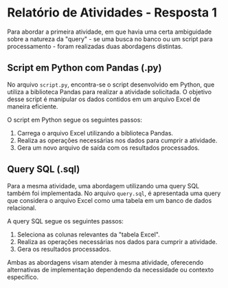 # Relatório de Atividades - Resposta 1

Para abordar a primeira atividade, em que havia uma certa ambiguidade sobre a natureza da "query" - se uma busca no banco ou um script para processamento - foram realizadas duas abordagens distintas. 

## Script em Python com Pandas (.py)

No arquivo `script.py`, encontra-se o script desenvolvido em Python, que utiliza a biblioteca Pandas para realizar a atividade solicitada. O objetivo desse script é manipular os dados contidos em um arquivo Excel de maneira eficiente.

O script em Python segue os seguintes passos:
1. Carrega o arquivo Excel utilizando a biblioteca Pandas.
2. Realiza as operações necessárias nos dados para cumprir a atividade.
3. Gera um novo arquivo de saída com os resultados processados.

## Query SQL (.sql)

Para a mesma atividade, uma abordagem utilizando uma query SQL também foi implementada. No arquivo `query.sql`, é apresentada uma query que considera o arquivo Excel como uma tabela em um banco de dados relacional.

A query SQL segue os seguintes passos:
1. Seleciona as colunas relevantes da "tabela Excel".
2. Realiza as operações necessárias nos dados para cumprir a atividade.
3. Gera os resultados processados.

Ambas as abordagens visam atender à mesma atividade, oferecendo alternativas de implementação dependendo da necessidade ou contexto específico.

